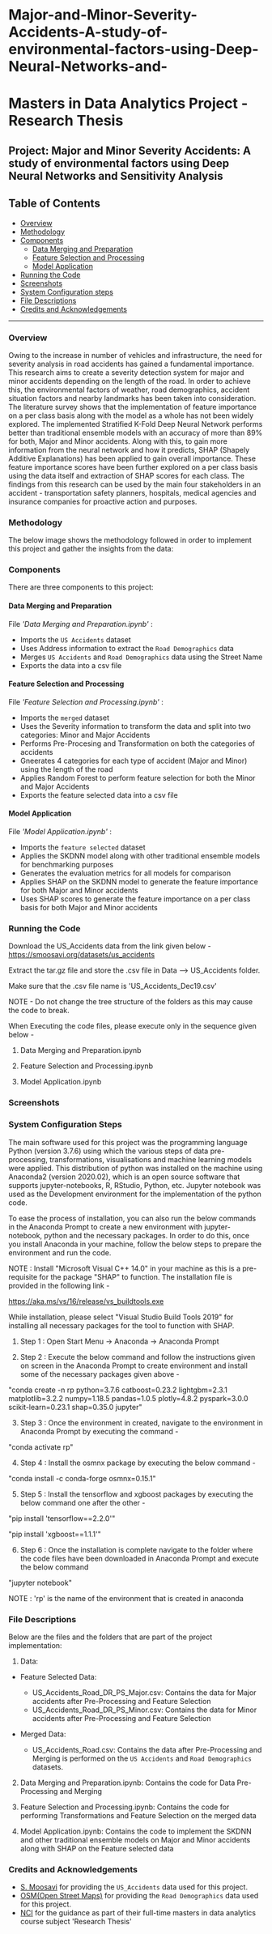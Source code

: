 # Major-and-Minor-Severity-Accidents-A-study-of-environmental-factors-using-Deep-Neural-Networks-and-

# Masters in Data Analytics Project - Research Thesis 

## Project: Major and Minor Severity Accidents: A study of environmental factors using Deep Neural Networks and Sensitivity Analysis

## Table of Contents

- [Overview](#overview)
- [Methodology](#method)
- [Components](#components)
  - [Data Merging and Preparation](#data)
  - [Feature Selection and Processing](#feature)
  - [Model Application](#model)
- [Running the Code](#running)
- [Screenshots](#screenshots)
- [System Configuration steps](#config)
- [File Descriptions](#files)
- [Credits and Acknowledgements](#credits)

***

<a id='overview'></a>

### Overview

Owing to the increase in number of vehicles and infrastructure, the need for severity analysis in road accidents has gained a fundamental importance. This research aims to create a severity detection system for major and minor accidents depending on the length of the road. In order to achieve this, the environmental factors of weather, road demographics, accident situation factors and nearby landmarks has been taken into consideration. The literature survey shows that the implementation of feature importance on a per class basis along with the model as a whole has not been widely explored. The implemented Stratified K-Fold Deep Neural Network performs better than traditional ensemble models with an accuracy of more than 89% for both, Major and Minor accidents. Along with this, to gain more information from the neural network and how it predicts, SHAP (Shapely Additive Explanations) has been applied to gain overall importance. These feature importance scores have been further explored on a per class basis using the data itself and extraction of SHAP scores for each class. The findings from this research can be used by the main four stakeholders in an accident - transportation safety planners, hospitals, medical agencies and insurance companies for proactive action and purposes.

<a id='method'></a>

### Methodology

The below image shows the methodology followed in order to implement this project and gather the insights from the data:

<a id='components'></a>

### Components
There are three components to this project:

<a id='data'></a>

#### Data Merging and Preparation
File _'Data Merging and Preparation.ipynb'_ :

- Imports the `US Accidents` dataset
- Uses Address information to extract the `Road Demographics` data
- Merges `US Accidents` and `Road Demographics` data using the Street Name
- Exports the data into a csv file

<a id='feature'></a>

#### Feature Selection and Processing
File _'Feature Selection and Processing.ipynb'_ :

- Imports the `merged` dataset
- Uses the Severity information to transform the data and split into two categories: Minor and Major Accidents
- Performs Pre-Procesing and Transformation on both the categories of accidents
- Gneerates 4 categories for each type of accident (Major and Minor) using the length of the road
- Applies Random Forest to perform feature selection for both the Minor and Major Accidents
- Exports the feature selected data into a csv file

<a id='model'></a>

#### Model Application
File _'Model Application.ipynb'_ :

- Imports the `feature selected` dataset
- Applies the SKDNN model along with other traditional ensemble models for benchmarking purposes
- Generates the evaluation metrics for all models for comparison
- Applies SHAP on the SKDNN model to generate the feature importance for both Major and Minor accidents
- Uses SHAP scores to generate the feature importance on a per class basis for both Major and Minor accidents

<a id='running'></a>

### Running the Code

Download the US_Accidents data from the link given below - 
https://smoosavi.org/datasets/us_accidents

Extract the tar.gz file and store the .csv file in Data --> US_Accidents folder.

Make sure that the .csv file name is 'US_Accidents_Dec19.csv'

NOTE - Do not change the tree structure of the folders as this may cause the code to break.

When Executing the code files, please execute only in the sequence given below - 

1) Data Merging and Preparation.ipynb

2) Feature Selection and Processing.ipynb

3) Model Application.ipynb

<a id='screenshots'></a>

### Screenshots



<a id='config'></a>

### System Configuration Steps

The main software used for this project was the programming language Python (version 3.7.6) using which the various steps of data pre-processing, transformations, visualisations and machine learning models were applied. This distribution of python was installed on the machine using Anaconda2 (version 2020.02), which is an open source software that supports jupyter-notebooks, R, RStudio, Python, etc. Jupyter notebook was used as the Development environment for the implementation of the python code.

To ease the process of installation, you can also run the below commands in the Anaconda Prompt to create a new environment with jupyter-notebook, python and the
necessary packages. In order to do this, once you install Anaconda in your machine, follow the below steps to prepare the environment and run the code. 

NOTE : Install "Microsoft Visual C++ 14.0" in your machine as this is a pre-requisite for the package "SHAP" to function. The installation file is provided in the following link -

https://aka.ms/vs/16/release/vs_buildtools.exe

While installation, please select "Visual Studio Build Tools 2019" for installing all necessary packages for the tool to function with SHAP.

1) Step 1 : Open Start Menu -> Anaconda -> Anaconda Prompt

2) Step 2 : Execute the below command and follow the instructions given on screen in the Anaconda Prompt to create environment and install some of the necessary packages given above -

"conda create -n rp python=3.7.6 catboost=0.23.2 lightgbm=2.3.1 matplotlib=3.2.2
numpy=1.18.5 pandas=1.0.5 plotly=4.8.2 pyspark=3.0.0 scikit-learn=0.23.1 shap=0.35.0
jupyter"

3) Step 3 : Once the environment in created, navigate to the environment in Anaconda Prompt by executing the command -

"conda activate rp"

4) Step 4 : Install the osmnx package by executing the below command -

"conda install -c conda-forge osmnx=0.15.1"

5) Step 5 : Install the tensorflow and xgboost packages by executing the below command one after the other -

"pip install 'tensorflow==2.2.0'"

"pip install 'xgboost==1.1.1'"

6) Step 6 : Once the installation is complete navigate to the folder where the code files have been downloaded in Anaconda Prompt and execute the below command 

"jupyter notebook"

NOTE : 'rp' is the name of the environment that is created in anaconda

<a id='files'></a>

### File Descriptions

Below are the files and the folders that are part of the project implementation:

1. Data:
- Feature Selected Data:
  - US_Accidents_Road_DR_PS_Major.csv: Contains the data for Major accidents after Pre-Processing and Feature Selection
  - US_Accidents_Road_DR_PS_Minor.csv: Contains the data for Minor accidents after Pre-Processing and Feature Selection
 
- Merged Data:
  - US_Accidents_Road.csv: Contains the data after Pre-Processing and Merging is performed on the `US Accidents` and `Road Demographics` datasets.

2. Data Merging and Preparation.ipynb: Contains the code for Data Pre-Processing and Merging

3. Feature Selection and Processing.ipynb: Contains the code for performing Transformations and Feature Selection on the merged data

4. Model Application.ipynb: Contains the code to implement the SKDNN and other traditional ensemble models on Major and Minor accidents along with SHAP on the Feature selected data

<a id='credits'></a>

### Credits and Acknowledgements

* [S. Moosavi](https://smoosavi.org/datasets/us_accidents) for providing the `US_Accidents` data used for this project.
* [OSM(Open Street Maps)](https://osmnx.readthedocs.io/en/stable/) for providing the `Road Demographics` data used for this project.
* [NCI](https://www.ncirl.ie/) for the guidance as part of their full-time masters in data analytics course subject 'Research Thesis'
